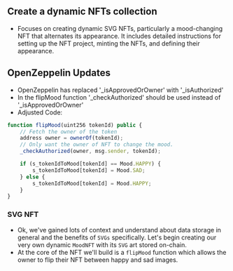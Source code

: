 ## Create a dynamic NFTs collection
- Focuses on creating dynamic SVG NFTs, particularly a mood-changing NFT that alternates its appearance. It includes detailed instructions for setting up the NFT project, minting the NFTs, and defining their appearance.

## OpenZeppelin Updates
- OpenZeppelin has replaced '\_isApprovedOrOwner' with '\_isAuthorized'
- In the flipMood function '\_checkAuthorized' should be used instead of '\_isApprovedOrOwner'
- Adjusted Code:

```js
function flipMood(uint256 tokenId) public {
    // Fetch the owner of the token
    address owner = ownerOf(tokenId);
    // Only want the owner of NFT to change the mood.
    _checkAuthorized(owner, msg.sender, tokenId);

    if (s_tokenIdToMood[tokenId] == Mood.HAPPY) {
        s_tokenIdToMood[tokenId] = Mood.SAD;
    } else {
        s_tokenIdToMood[tokenId] = Mood.HAPPY;
    }
}
```

### SVG NFT
- Ok, we've gained lots of context and understand about data storage in general and the benefits of `SVGs` specifically. Let's begin creating our very own dynamic `MoodNFT` with its `SVG` art stored on-chain.
- At the core of the NFT we'll build is a `flipMood` function which allows the owner to flip their NFT between happy and sad images.
